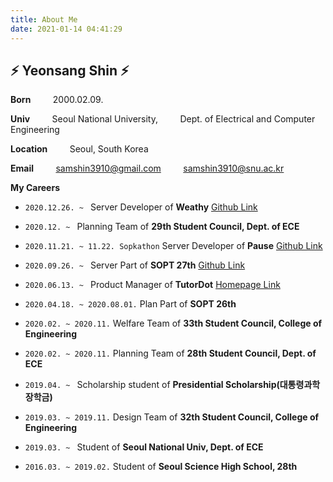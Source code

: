 ```yaml
---
title: About Me
date: 2021-01-14 04:41:29
---
```


## ⚡️ Yeonsang Shin ⚡️

**Born**
&nbsp; &nbsp; &nbsp; &nbsp; 2000.02.09.

**Univ** 
&nbsp; &nbsp; &nbsp; &nbsp; Seoul National University,
&nbsp; &nbsp; &nbsp; &nbsp; Dept. of Electrical and Computer Engineering

**Location** 
&nbsp; &nbsp; &nbsp; &nbsp; Seoul, South Korea

**Email**
&nbsp; &nbsp; &nbsp; &nbsp; samshin3910@gmail.com
&nbsp; &nbsp; &nbsp; &nbsp; samshin3910@snu.ac.kr

**My Careers**
- `2020.12.26. ~ `
Server Developer of **Weathy**
[Github Link](https://github.com/TeamWeathy/WeathyServer)


- `2020.12. ~ `
Planning Team of **29th Student Council, Dept. of ECE**


- `2020.11.21. ~ 11.22. Sopkathon`
Server Developer of **Pause**
[Github Link](https://github.com/SOPT27-PAUSE/PAUSE_server)


- `2020.09.26. ~ `
Server Part of **SOPT 27th**
[Github Link](https://github.com/ON-SOPT-SERVER-3/Yeonsang)


- `2020.06.13. ~ `
Product Manager of **TutorDot**
[Homepage Link](https://sites.google.com/view/tutordot/%ED%8A%9C%ED%84%B0%EB%8B%B7?authuser=0)


- `2020.04.18. ~ 2020.08.01.`
Plan Part of **SOPT 26th**


- `2020.02. ~ 2020.11.`
Welfare Team of **33th Student Council, College of Engineering**


- `2020.02. ~ 2020.11.`
Planning Team of **28th Student Council, Dept. of ECE**


- `2019.04. ~ `
Scholarship student of **Presidential Scholarship(대통령과학장학금)**


- `2019.03. ~ 2019.11.`
Design Team of **32th Student Council, College of Engineering**


- `2019.03. ~ `
Student of **Seoul National Univ, Dept. of ECE**


- `2016.03. ~ 2019.02.`
Student of **Seoul Science High School, 28th**